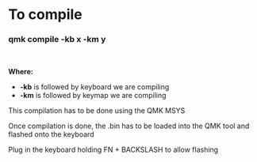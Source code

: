 # To compile

### qmk compile -kb x -km y

 <br>

<b>Where:</b>

* <b>-kb</b> is followed by keyboard we are compiling
* <b>-km</b> is followed by keymap we are compiling

This compilation has to be done using the QMK MSYS

Once compilation is done, the .bin has to be loaded into the QMK tool and flashed onto the keyboard <br>

Plug in the keyboard holding FN + BACKSLASH to allow flashing